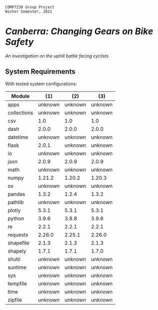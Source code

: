     COMP7230 Group Project
    Winter Semester, 2021

# _Canberra: Changing Gears on Bike Safety_
_An investigation on the uphill battle facing cyclists_

## System Requirements

With tested system configurations:

| Module | (1) | (2) | (3) |
|--------|--------|--------|--------|
| apps | unknown | unknown | unknown |
| collections | unknown | unknown | unknown |
| csv | 1.0 | 1.0 | 1.0 |
| dash | 2.0.0 | 2.0.0 | 2.0.0 |
| datetime | unknown | unknown | unknown |
| flask | 2.0.1 | unknown | unknown |
| io | unknown | unknown | unknown |
| json | 2.0.9 | 2.0.9 | 2.0.9 |
| math | unknown | unknown | unknown |
| numpy | 1.21.2 | 1.20.2 | 1.20.3 |
| os | unknown | unknown | unknown |
| pandas | 1.3.2 | 1.2.4 | 1.3.2 |
| pathlib | unknown | unknown | unknown |
| plotly | 5.3.1 | 5.3.1 | 5.3.1 |
| python | 3.9.6 | 3.8.8 | 3.9.6 |
| re | 2.2.1 | 2.2.1 | 2.2.1 |
| requests | 2.26.0 | 2.25.1 | 2.26.0 |
| shapefile | 2.1.3 | 2.1.3 | 2.1.3 |
| shapely | 1.7.1 | 1.7.1 | 1.7.0 |
| shutil | unknown | unknown | unknown |
| suntime | unknown | unknown | unknown |
| sys | unknown | unknown | unknown |
| tempfile | unknown | unknown | unknown |
| time | unknown | unknown | unknown |
| zipfile | unknown | unknown | unknown |

